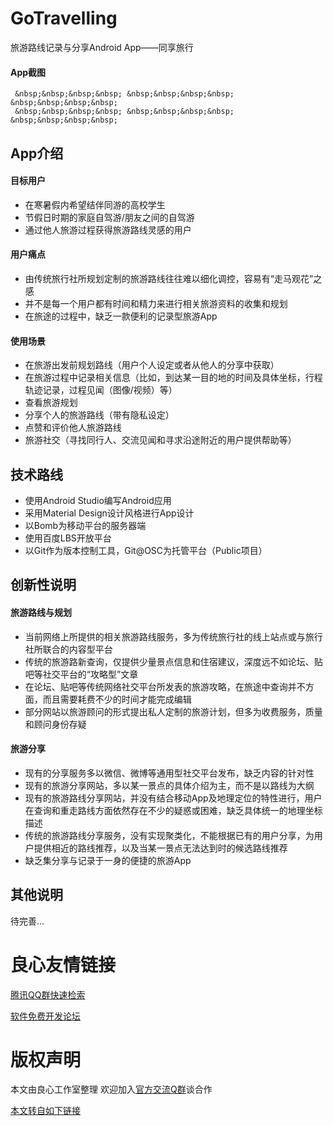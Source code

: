 # GoTravelling
旅游路线记录与分享Android App——同享旅行

#### App截图
 
     &nbsp;&nbsp;&nbsp;&nbsp; &nbsp;&nbsp;&nbsp;&nbsp; &nbsp;&nbsp;&nbsp;&nbsp;  
     &nbsp;&nbsp;&nbsp;&nbsp; &nbsp;&nbsp;&nbsp;&nbsp; &nbsp;&nbsp;&nbsp;&nbsp; 
 

## App介绍

#### 目标用户
* 在寒暑假内希望结伴同游的高校学生
* 节假日时期的家庭自驾游/朋友之间的自驾游
* 通过他人旅游过程获得旅游路线灵感的用户

#### 用户痛点
* 由传统旅行社所规划定制的旅游路线往往难以细化调控，容易有“走马观花”之感
* 并不是每一个用户都有时间和精力来进行相关旅游资料的收集和规划
* 在旅途的过程中，缺乏一款便利的记录型旅游App

#### 使用场景
* 在旅游出发前规划路线（用户个人设定或者从他人的分享中获取）
* 在旅游过程中记录相关信息（比如，到达某一目的地的时间及具体坐标，行程轨迹记录，过程见闻（图像/视频）等）
* 查看旅游规划
* 分享个人的旅游路线（带有隐私设定）
* 点赞和评价他人旅游路线
* 旅游社交（寻找同行人、交流见闻和寻求沿途附近的用户提供帮助等）

## 技术路线
* 使用Android Studio编写Android应用
* 采用Material Design设计风格进行App设计
* 以Bomb为移动平台的服务器端
* 使用百度LBS开放平台
* 以Git作为版本控制工具，Git@OSC为托管平台（Public项目）

## 创新性说明

#### 旅游路线与规划
* 当前网络上所提供的相关旅游路线服务，多为传统旅行社的线上站点或与旅行社所联合的内容型平台
* 传统的旅游路新查询，仅提供少量景点信息和住宿建议，深度远不如论坛、贴吧等社交平台的“攻略型”文章
* 在论坛、贴吧等传统网络社交平台所发表的旅游攻略，在旅途中查询并不方面，而且需要耗费不少的时间才能完成编辑
* 部分网站以旅游顾问的形式提出私人定制的旅游计划，但多为收费服务，质量和顾问身份存疑

#### 旅游分享
* 现有的分享服务多以微信、微博等通用型社交平台发布，缺乏内容的针对性
* 现有的旅游分享网站，多以某一景点的具体介绍为主，而不是以路线为大纲
* 现有的旅游路线分享网站，并没有结合移动App及地理定位的特性进行，用户在查询和重走路线方面依然存在不少的疑惑或困难，缺乏具体统一的地理坐标描述
* 传统的旅游路线分享服务，没有实现聚类化，不能根据已有的用户分享，为用户提供相近的路线推荐，以及当某一景点无法达到时的候选路线推荐
* 缺乏集分享与记录于一身的便捷的旅游App

## 其他说明
待完善...


 # 良心友情链接

[腾讯QQ群快速检索](http://u.720life.cn/s/8cf73f7c)

[软件免费开发论坛](http://u.720life.cn/s/bbb01dc0)

# 版权声明 

本文由良心工作室整理 欢迎加入[官方交流Q群](https://u.720life.cn/s/f2316816)谈合作

[本文转自如下链接](http://u.720life.cn/g/2e71d0f0a5c601172267ba20d3a43c6ef7a8e169f612797ab02cd77a5f4c49616d0420ac46e6217342e25d3e6a59ee1ae50b396f84a8c662f6c32a494609ff1c)